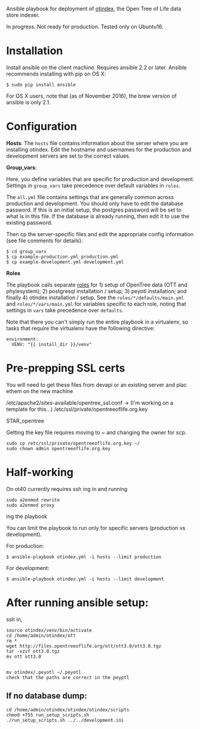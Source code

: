 Ansible playbook for deployment of
[otindex](https://github.com/OpenTreeOfLife/otindex), the Open Tree of Life
data store indexer.

In progress. Not ready for production. Tested only on Ubuntu16.

# Installation

Install ansible on the client machine. Requires ansible 2.2 or later. Ansible recommends installing with pip on OS X:

    $ sudo pip install ansible

For OS X users, note that (as of November 2016), the brew version of ansible is only 2.1.

# Configuration

**Hosts**: The `hosts` file contains information about the server where
you are installing otindex. Edit the hostname and usernames for the
production and development servers are set to the correct values.

**Group_vars**:

Here, you define variables that are specific for production and development.
Settings in `group_vars` take precedence over default variables in `roles`.

The `all.yml` file contains settings that are generally common across production
and development. You should only have to edit the database password. If this is
an initial setup, the postgres password will be set to what is in this file. If
the database is already running, then edit it to use the existing password.  

Then cp the server-specific files and edit the appropriate config information
(see file comments for details):

    $ cd group_vars
    $ cp example-production.yml production.yml
    $ cp example-development.yml development.yml

**Roles**

The playbook calls separate [roles](http://docs.ansible.com/ansible/playbooks_roles.html#roles)
for 1) setup of OpenTree data (OTT and phylesystem); 2) postgresql
installation / setup; 3) peyotl installation; and finally 4) otindex
installation / setup. See the `roles/*/defaults/main.yml` and
`roles/*/vars/main.yml` for variables specific to each role, noting that
settings in `vars` take precedence over `defaults`.

Note that there you can't simply run the entire playbook in a virtualenv, so
tasks that require the virtualenv have the following directive:

```
environment:
  VENV: "{{ install_dir }}/venv"
```

# Pre-prepping SSL certs

You will need to get these files from devapi or an existing server and plac ethem on the new machine


/etc/apache2/sites-available/opentree_ssl.conf  -> (I'm working on a template for this...)
/etc/ssl/private/opentreeoflife.org.key



STAR_opentree


Getting the key file requires moving to ~ and changing the owner for scp.

    sudo cp /etc/ssl/private/opentreeoflife.org.key ~/
    sudo chown admin opentreeoflife.org.key




# Half-working

On ot40 currently requires ssh ing in and running

    sudo a2enmod rewrite
    sudo a2enmod proxy



ing the playbook

You can limit the playbook to run only for specific servers (production vs
development).

For production:

    $ ansible-playbook otindex.yml -i hosts --limit production

For development:

    $ ansible-playbook otindex.yml -i hosts --limit development

# After running ansible setup:
ssh in,


    source otindex/venv/bin/activate
    cd /home/admin/otindex/ott
    rm *
    wget http://files.opentreeoflife.org/ott/ott3.0/ott3.0.tgz
    tar -xzvf ott3.0.tgz
    mv ott ott3.0


    mv otindex/.peyotl ~/.peyotl
    check that the paths are correct in the peyptl

## If no database dump:
    cd /home/admin/otindex/otindex/otindex/scripts
    chmod +755 run_setup_scripts.sh
    ./run_setup_scripts.sh ../../development.ini 

